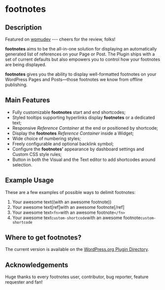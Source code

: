 # footnotes

## Description

Featured on [wpmudev](http://premium.wpmudev.org/blog/12-surprisingly-useful-wordpress-plugins-you-dont-know-about/) --- cheers for the review, folks!

**footnotes** aims to be the all-in-one solution for displaying an automatically generated list of references on your Page or Post. The Plugin ships with a set of current defaults but also empowers you to control how your footnotes are being displayed.

**footnotes** gives you the ability to display well-formatted footnotes on your WordPress Pages and Posts—those footnotes we know from offline publishing.

## Main Features

- Fully customizable **footnotes** start and end shortcodes;
- Styled tooltips supporting hyperlinks display **footnotes** or a dedicated text;
- Responsive *Reference Container* at the end or positioned by shortcode;
- Display the **footnotes** *Reference Container* inside a Widget;
- Wide choice of numbering styles;
- Freely configurable and optional backlink symbol;
- Configure the **footnotes’** appearance by dashboard settings and Custom CSS style rules;
- Button in both the Visual and the Text editor to add shortcodes around selection.

## Example Usage

These are a few examples of possible ways to delimit footnotes:

1. Your awesome text((with an awesome footnote))
2. Your awesome text[ref]with an awesome footnote[/ref]
3. Your awesome text`<fn>`with an awesome footnote`</fn>`
4. Your awesome text`custom-shortcode`with an awesome footnote`custom-shortcode`

## Where to get footnotes?

The current version is available on the [WordPress.org Plugin Directory](https://wordpress.org/plugins/footnotes/).

## Acknowledgements

Huge thanks to every footnotes user, contributor, bug reporter, feature requester and fan!
